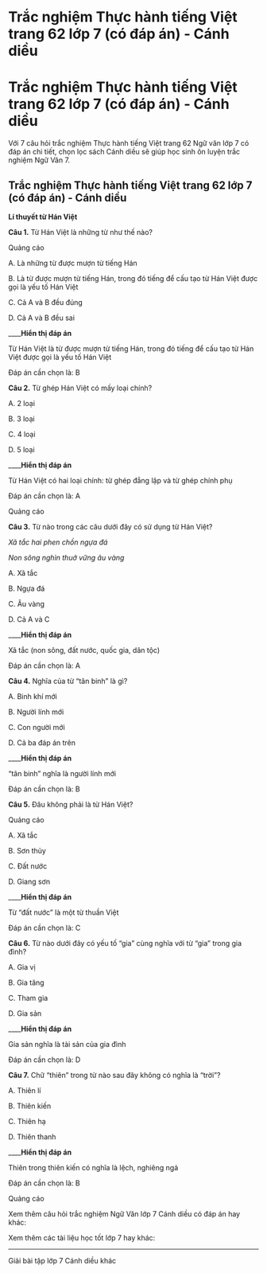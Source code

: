 # Trắc nghiệm Thực hành tiếng Việt trang 62 lớp 7 (có đáp án) - Cánh diều

# Trắc nghiệm Thực hành tiếng Việt trang 62 lớp 7 (có đáp án) - Cánh diều

Với 7 câu hỏi trắc nghiệm Thực hành tiếng Việt trang 62 Ngữ văn lớp 7 có đáp án chi tiết, chọn lọc sách Cánh diều sẽ giúp học sinh ôn luyện trắc nghiệm Ngữ Văn 7.

## Trắc nghiệm Thực hành tiếng Việt trang 62 lớp 7 (có đáp án) - Cánh diều

**Lí thuyết từ Hán Việt**

**Câu 1.** Từ Hán Việt là những từ như thế nào?

Quảng cáo

A. Là những từ được mượn từ tiếng Hán

B. Là từ được mượn từ tiếng Hán, trong đó tiếng để cấu tạo từ Hán Việt được gọi là yếu tố Hán Việt

C. Cả A và B đều đúng

D. Cả A và B đều sai

____**Hiển thị đáp án**

Từ Hán Việt là từ được mượn từ tiếng Hán, trong đó tiếng để cấu tạo từ Hán Việt được gọi là yếu tố Hán Việt

Đáp án cần chọn là: B

**Câu 2.** Từ ghép Hán Việt có mấy loại chính?

A. 2 loại

B. 3 loại

C. 4 loại

D. 5 loại

____**Hiển thị đáp án**

Từ Hán Việt có hai loại chính: từ ghép đẳng lập và từ ghép chính phụ

Đáp án cần chọn là: A

Quảng cáo

**Câu 3.** Từ nào trong các câu dưới đây có sử dụng từ Hán Việt?

_Xã tắc hai phen chồn ngựa đá_

_Non sông nghìn thuở vững âu vàng_

A. Xã tắc

B. Ngựa đá

C. Âu vàng

D. Cả A và C

____**Hiển thị đáp án**

Xã tắc (non sông, đất nước, quốc gia, dân tộc)

Đáp án cần chọn là: A

**Câu 4.** Nghĩa của từ “tân binh” là gì?

A. Binh khí mới

B. Người lính mới

C. Con người mới

D. Cả ba đáp án trên

____**Hiển thị đáp án**

“tân binh” nghĩa là người lính mới

Đáp án cần chọn là: B

**Câu 5.** Đâu không phải là từ Hán Việt?

Quảng cáo

A. Xã tắc

B. Sơn thủy

C. Đất nước

D. Giang sơn

____**Hiển thị đáp án**

Từ “đất nước” là một từ thuần Việt

Đáp án cần chọn là: C

**Câu 6.** Từ nào dưới đây có yếu tố “gia” cùng nghĩa với từ “gia” trong gia đình?

A. Gia vị

B. Gia tăng

C. Tham gia

D. Gia sản

____**Hiển thị đáp án**

Gia sản nghĩa là tài sản của gia đình

Đáp án cần chọn là: D

**Câu 7.** Chữ “thiên” trong từ nào sau đây không có nghĩa là “trời”?

A. Thiên lí

B. Thiên kiến

C. Thiên hạ

D. Thiên thanh

____**Hiển thị đáp án**

Thiên trong thiên kiến có nghĩa là lệch, nghiêng ngả

Đáp án cần chọn là: B

Quảng cáo

Xem thêm câu hỏi trắc nghiệm Ngữ Văn lớp 7 Cánh diều có đáp án hay khác:

Xem thêm các tài liệu học tốt lớp 7 hay khác:

* * *

Giải bài tập lớp 7 Cánh diều khác
